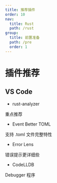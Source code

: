 ```yaml
---
title: 推荐插件
order: 10
nav:
  title: Rust
  path: /rust
group:
  title: 前置准备
  path: /pre
  order: 1
---
```


# 插件推荐

## VS Code

- rust-analyzer

重点推荐

- Event Better TOML

支持 .toml 文件完整特性

- Error Lens

错误提示更详细些

- CodeLLDB

Debugger 程序
